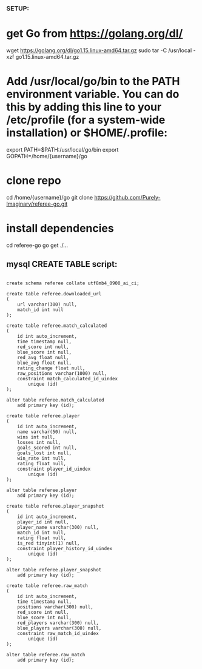 ### SETUP:
# get Go from https://golang.org/dl/
wget https://golang.org/dl/go1.15.linux-amd64.tar.gz
sudo tar -C /usr/local -xzf go1.15.linux-amd64.tar.gz

# Add /usr/local/go/bin to the PATH environment variable. You can do this by adding this line to your /etc/profile (for a system-wide installation) or $HOME/.profile:
export PATH=$PATH:/usr/local/go/bin
export GOPATH=/home/{username}/go

# clone repo
cd /home/{username}/go
git clone https://github.com/Purely-Imaginary/referee-go.git 

# install dependencies
cd referee-go
go get ./...



## mysql CREATE TABLE script:

```mysql

create schema referee collate utf8mb4_0900_ai_ci;

create table referee.downloaded_url
(
	url varchar(300) null,
	match_id int null
);

create table referee.match_calculated
(
	id int auto_increment,
	time timestamp null,
	red_score int null,
	blue_score int null,
	red_avg float null,
	blue_avg float null,
	rating_change float null,
	raw_positions varchar(1000) null,
	constraint match_calculated_id_uindex
		unique (id)
);

alter table referee.match_calculated
	add primary key (id);

create table referee.player
(
	id int auto_increment,
	name varchar(50) null,
	wins int null,
	losses int null,
	goals_scored int null,
	goals_lost int null,
	win_rate int null,
	rating float null,
	constraint player_id_uindex
		unique (id)
);

alter table referee.player
	add primary key (id);

create table referee.player_snapshot
(
	id int auto_increment,
	player_id int null,
	player_name varchar(300) null,
	match_id int null,
	rating float null,
	is_red tinyint(1) null,
	constraint player_history_id_uindex
		unique (id)
);

alter table referee.player_snapshot
	add primary key (id);

create table referee.raw_match
(
	id int auto_increment,
	time timestamp null,
	positions varchar(300) null,
	red_score int null,
	blue_score int null,
	red_players varchar(300) null,
	blue_players varchar(300) null,
	constraint raw_match_id_uindex
		unique (id)
);

alter table referee.raw_match
	add primary key (id);


```

